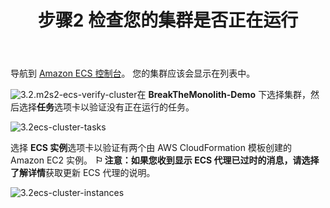 ﻿---
title: "步骤2 检查您的集群是否正在运行"
chapter: false
weight: 14
---


导航到 [Amazon ECS 控制台](https://console.aws.amazon.com/ecs/home?)。
您的集群应该会显示在列表中。

![3.2.m2s2-ecs-verify-cluster](/images/3.2.m2s2-ecs-verify-cluster.jpg)在 **BreakTheMonolith-Demo** 下选择集群，然后选择**任务**选项卡以验证没有正在运行的任务。

![3.2ecs-cluster-tasks](/images/3.2ecs-cluster-tasks.jpg)

选择 **ECS 实例**选项卡以验证有两个由 AWS CloudFormation 模板创建的 Amazon EC2 实例。
**⚐ 注意：**如果您收到显示 ECS 代理已过时的消息，请选择**了解详情**获取更新 ECS 代理的说明。

![3.2ecs-cluster-instances](/images/3.2ecs-cluster-instances.jpg)
